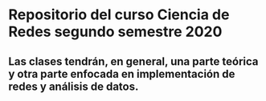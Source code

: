 # Repositorio del curso **Ciencia de Redes** segundo semestre 2020
## Las clases tendrán, en general, una parte teórica y otra parte enfocada en implementación de redes y análisis de datos. 